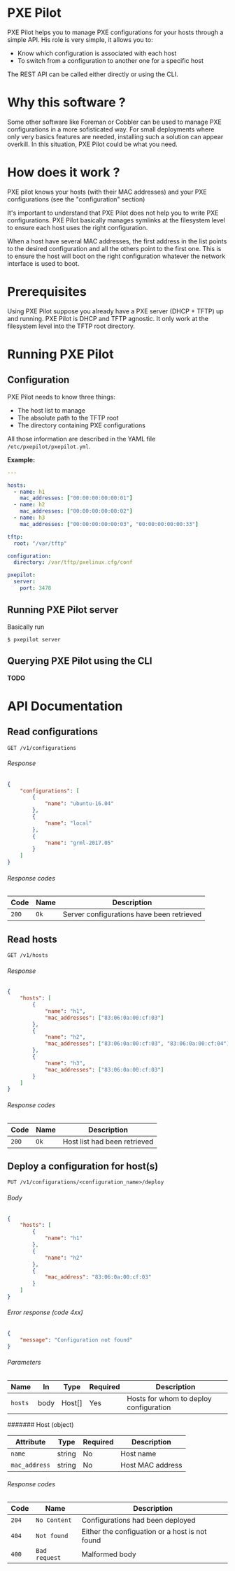 # PXE Pilot

PXE Pilot helps you to manage PXE configurations for your hosts through a simple API. His role is very simple, it allows you to:

- Know which configuration is associated with each host
- To switch from a configuration to another one for a specific host

The REST API can be called either directly or using the CLI.

# Why this software ?

Some other software like Foreman or Cobbler can be used to manage PXE configurations in a more
sofisticated way. For small deployments where only very basics features are needed, installing
such a solution can appear overkill. In this situation, PXE Pilot could be what you need.

# How does it work ?

PXE pilot knows your hosts (with their MAC addresses) and your PXE configurations (see the
"configuration" section)

It's important to understand that PXE Pilot does not help you to write PXE configurations. PXE Pilot
basically manages symlinks at the filesystem level to ensure each host uses the right configuration.

When a host have several MAC addresses, the first address in the list points to the desired configuration
and all the others point to the first one. This is to ensure the host will boot on the right configuration
whatever the network interface is used to boot.

# Prerequisites

Using PXE Pilot suppose you already have a PXE server (DHCP + TFTP) up and running. PXE Pilot is DHCP
and TFTP agnostic. It only work at the filesystem level into the TFTP root directory.

# Running PXE Pilot

## Configuration

PXE Pilot needs to know three things:

- The host list to manage
- The absolute path to the TFTP root
- The directory containing PXE configurations

All those information are described in the YAML file `/etc/pxepilot/pxepilot.yml`.

__Example:__

```yaml
---

hosts:
  - name: h1
    mac_addresses: ["00:00:00:00:00:01"]
  - name: h2
    mac_addresses: ["00:00:00:00:00:02"]
  - name: h3
    mac_addresses: ["00:00:00:00:00:03", "00:00:00:00:00:33"]

tftp:
  root: "/var/tftp"

configuration:
  directory: /var/tftp/pxelinux.cfg/conf

pxepilot:
  server:
    port: 3478
```

## Running PXE Pilot server

Basically run

```
$ pxepilot server
```

## Querying PXE Pilot using the CLI

__TODO__


# API Documentation

## Read configurations

```
GET /v1/configurations
```

###### Response

```json
{
    "configurations": [
        {
            "name": "ubuntu-16.04"
        },
        {
            "name": "local"
        },
        {
            "name": "grml-2017.05"
        }
    ]
}
```

###### Response codes

Code   | Name        | Description
-------|-------------|---------------------------------------------------
`20O`  | `Ok`        | Server configurations have been retrieved


## Read hosts

```
GET /v1/hosts
```

###### Response

```json
{
    "hosts": [
        {
            "name": "h1",
            "mac_addresses": ["83:06:0a:00:cf:03"]
        },
        {
            "name": "h2",
            "mac_addresses": ["83:06:0a:00:cf:03", "83:06:0a:00:cf:04"]
        },
        {
            "name": "h3",
            "mac_addresses": ["83:06:0a:00:cf:03"]
        }
    ]
}
```

###### Response codes

Code   | Name          | Description
-------|---------------|---------------------------------------------------
`20O`  | `Ok`          | Host list had been retrieved


## Deploy a configuration for host(s)

```
PUT /v1/configurations/<configuration_name>/deploy
```

###### Body

```json
{
    "hosts": [
        {
            "name": "h1"
        },
        {
            "name": "h2"
        },
        {
            "mac_address": "83:06:0a:00:cf:03"
        }
    ]
}
```

###### Error response (code 4xx)

```json
{
    "message": "Configuration not found"
}
```

###### Parameters

Name           | In    | Type     | Required | Description
---------------|-------|----------|----------|-----------------------------------
`hosts`        | body  | Host[]   | Yes      | Hosts for whom to deploy configuration

####### Host (object)

Attribute      | Type     | Required | Description
---------------|----------|----------|---------------------------------------------
`name`         | string   | No       | Host name
`mac_address`  | string   | No       | Host MAC address


###### Response codes

Code   | Name          | Description
-------|---------------|---------------------------------------------------
`204`  | `No Content`  | Configurations had been deployed
`404`  | `Not found`   | Either the configuation or a host is not found
`400`  | `Bad request` | Malformed body
